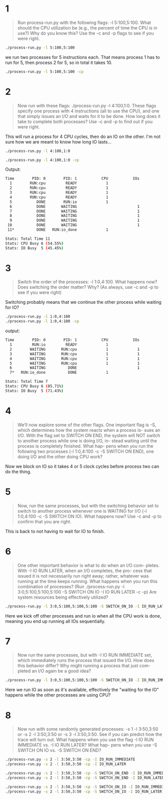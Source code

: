 
# 1

> Run process-run.py with the following flags: -l 5:100,5:100.
What should the CPU utilization be (e.g., the percent of time the
CPU is in use?) Why do you know this? Use the -c and -p flags to
see if you were right.

```sh
./process-run.py -l 5:100,5:100
```
we run two processes for 5 instructions each. That means process 1 has to run for 5, then
process 2 for 5, so in total it takes 10.

```sh
./process-run.py -l 5:100,5:100 -cp
```

# 2

> Now run with these flags: ./process-run.py -l 4:100,1:0.
These flags specify one process with 4 instructions (all to use the
CPU), and one that simply issues an I/O and waits for it to be done.
How long does it take to complete both processes? Use -c and -p
to find out if you were right.

This will run a process for 4 CPU cycles, then do an IO on the other. I'm not sure how we are meant to know how long IO lasts...

```sh
./process-run.py -l 4:100,1:0
```

```sh
./process-run.py -l 4:100,1:0 -cp
```

Output:

```sh
Time        PID: 0        PID: 1           CPU           IOs
  1        RUN:cpu         READY             1
  2        RUN:cpu         READY             1
  3        RUN:cpu         READY             1
  4        RUN:cpu         READY             1
  5           DONE        RUN:io             1
  6           DONE       WAITING                           1
  7           DONE       WAITING                           1
  8           DONE       WAITING                           1
  9           DONE       WAITING                           1
 10           DONE       WAITING                           1
 11*          DONE   RUN:io_done             1

Stats: Total Time 11
Stats: CPU Busy 6 (54.55%)
Stats: IO Busy  5 (45.45%)
```

# 3

> Switch the order of the processes: -l 1:0,4:100. What happens
now? Does switching the order matter? Why? (As always, use -c
and -p to see if you were right)

Switching probably means that we continue the other process while waiting for IO?

```sh
./process-run.py -l 1:0,4:100
./process-run.py -l 1:0,4:100 -cp
```

output:

```sh
Time        PID: 0        PID: 1           CPU           IOs
  1         RUN:io         READY             1
  2        WAITING       RUN:cpu             1             1
  3        WAITING       RUN:cpu             1             1
  4        WAITING       RUN:cpu             1             1
  5        WAITING       RUN:cpu             1             1
  6        WAITING          DONE                           1
  7*   RUN:io_done          DONE             1

Stats: Total Time 7
Stats: CPU Busy 6 (85.71%)
Stats: IO Busy  5 (71.43%)
```

# 4

> We’ll now explore some of the other flags. One important flag is
-S, which determines how the system reacts when a process is-
sues an I/O. With the flag set to SWITCH ON END, the system
will NOT switch to another process while one is doing I/O, in-
stead waiting until the process is completely finished. What hap-
pens when you run the following two processes (-l 1:0,4:100
-c -S SWITCH ON END), one doing I/O and the other doing CPU
work?

Now we block on IO so it takes 4 or 5 clock cycles before process two can do the thing.

# 5

> Now, run the same processes, but with the switching behavior set
to switch to another process whenever one is WAITING for I/O (-l
1:0,4:100 -c -S SWITCH ON IO). What happens now? Use -c
and -p to confirm that you are right.

This is back to not having to wait for IO to finish.

# 6

> One other important behavior is what to do when an I/O com-
pletes. With -I IO RUN LATER, when an I/O completes, the pro-
cess that issued it is not necessarily run right away; rather, whatever
was running at the time keeps running. What happens when you
run this combination of processes? (Run ./process-run.py -l
3:0,5:100,5:100,5:100 -S SWITCH ON IO -I IO RUN LATER
-c -p) Are system resources being effectively utilized?

```sh
./process-run.py -l 3:0,5:100,5:100,5:100 -S SWITCH_ON_IO -I IO_RUN_LATER -cp
```

Here we kick off other processes and run io when all the CPU work is done, meaning you end up running all IOs sequentially.

# 7

> Now run the same processes, but with -I IO RUN IMMEDIATE set,
which immediately runs the process that issued the I/O. How does
this behavior differ? Why might running a process that just com-
pleted an I/O again be a good idea?

```sh
./process-run.py -l 3:0,5:100,5:100,5:100 -S SWITCH_ON_IO -I IO_RUN_IMMEDIATE -cp
```

Here we run IO as soon as it's available, effectively the "waiting for the IO" happens while the other processes are using CPU?

# 8

> Now run with some randomly generated processes: -s 1 -l 3:50,3:50
or -s 2 -l 3:50,3:50 or -s 3 -l 3:50,3:50. See if you can
predict how the trace will turn out. What happens when you use
the flag -I IO RUN IMMEDIATE vs. -I IO RUN LATER? What hap-
pens when you use -S SWITCH ON IO vs. -S SWITCH ON END?


```sh
./process-run.py -s 2 -l 3:50,3:50 -cp -I IO_RUN_IMMEDIATE
./process-run.py -s 2 -l 3:50,3:50 -cp -I IO_RUN_LATER

./process-run.py -s 2 -l 3:50,3:50 -cp -S SWITCH_ON_END -I IO_RUN_IMMEDIATE
./process-run.py -s 2 -l 3:50,3:50 -cp -S SWITCH_ON_END -I IO_RUN_LATER

./process-run.py -s 2 -l 3:50,3:50 -cp -S SWITCH_ON_IO -I IO_RUN_IMMEDIATE
./process-run.py -s 2 -l 3:50,3:50 -cp -S SWITCH_ON_IO -I IO_RUN_LATER
```


